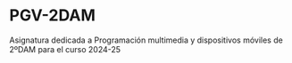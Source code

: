 # PGV-2DAM
Asignatura dedicada a Programación multimedia y dispositivos móviles de 2ºDAM para el curso 2024-25
